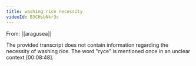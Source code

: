 ```yaml
---
title: washing rice necessity
videoId: B3CHsbNkr3c
---
```


From: [[aragusea]] <br/> 

The provided transcript does not contain information regarding the necessity of washing rice. The word "ryce" is mentioned once in an unclear context <a class="yt-timestamp" data-t="00:08:48">[00:08:48]</a>.